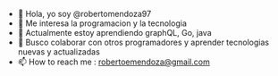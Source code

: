 - 👋 Hola, yo soy @robertomendoza97
- 👀 Me interesa la programacion y la tecnologia
- 🌱 Actualmente estoy aprendiendo graphQL, Go, java
- 💞️ Busco colaborar con otros programadores y aprender tecnologias nuevas y actualizadas
- 📫 How to reach me : robertoemendoza@gmail.com

<!---
robertomendoza97/robertomendoza97 is a ✨ special ✨ repository because its `README.md` (this file) appears on your GitHub profile.
You can click the Preview link to take a look at your changes.
--->

